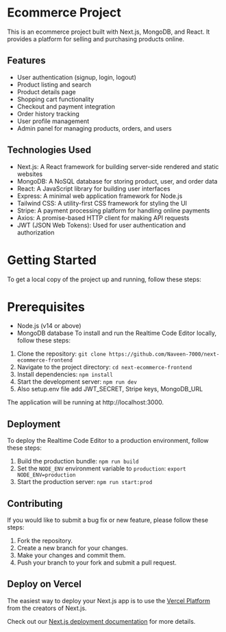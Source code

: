 # Ecommerce Project
This is an ecommerce project built with Next.js, MongoDB, and React. It provides a platform for selling and purchasing products online.

## Features
- User authentication (signup, login, logout)
- Product listing and search
- Product details page
- Shopping cart functionality
- Checkout and payment integration
- Order history tracking
- User profile management
- Admin panel for managing products, orders, and users

## Technologies Used
- Next.js: A React framework for building server-side rendered and static websites
- MongoDB: A NoSQL database for storing product, user, and order data
- React: A JavaScript library for building user interfaces
- Express: A minimal web application framework for Node.js
- Tailwind CSS: A utility-first CSS framework for styling the UI
- Stripe: A payment processing platform for handling online payments
- Axios: A promise-based HTTP client for making API requests
- JWT (JSON Web Tokens): Used for user authentication and authorization

# Getting Started
To get a local copy of the project up and running, follow these steps:
# Prerequisites
- Node.js (v14 or above)
- MongoDB database
To install and run the Realtime Code Editor locally, follow these steps:
1. Clone the repository: `git clone https://github.com/Naveen-7000/next-ecommerce-frontend`
2. Navigate to the project directory: `cd next-ecommerce-frontend`
3. Install dependencies: `npm install`
4. Start the development server: `npm run dev`
5. Also setup.env file add JWT_SECRET, Stripe keys, MongoDB_URL

The application will be running at http://localhost:3000.

## Deployment

To deploy the Realtime Code Editor to a production environment, follow these steps:

1. Build the production bundle: `npm run build`
2. Set the `NODE_ENV` environment variable to `production`: `export NODE_ENV=production`
3. Start the production server: `npm run start:prod`

## Contributing

If you would like to submit a bug fix or new feature, please follow these steps:

1. Fork the repository.
2. Create a new branch for your changes.
3. Make your changes and commit them.
4. Push your branch to your fork and submit a pull request.

## Deploy on Vercel

The easiest way to deploy your Next.js app is to use the [Vercel Platform](https://vercel.com/new?utm_medium=default-template&filter=next.js&utm_source=create-next-app&utm_campaign=create-next-app-readme) from the creators of Next.js.

Check out our [Next.js deployment documentation](https://nextjs.org/docs/deployment) for more details.
